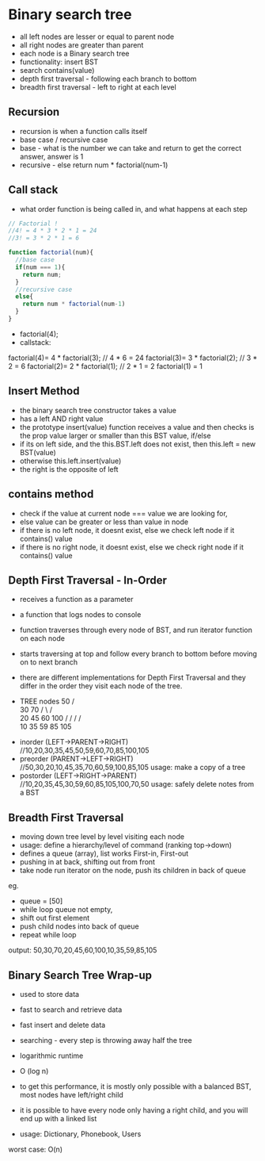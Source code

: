 # Binary search tree

* all left nodes are lesser or equal to parent node
* all right nodes are greater than parent
* each node is a Binary search tree
* functionality: insert BST
* search contains(value)
* depth first traversal - following each branch to bottom
* breadth first traversal - left to right at each level

## Recursion
* recursion is when a function calls itself
* base case / recursive case
* base - what is the number we can take and return to get the correct answer, answer is 1
* recursive - else return num * factorial(num-1)

## Call stack

* what order function is being called in, and what happens at each step
```js
// Factorial !
//4! = 4 * 3 * 2 * 1 = 24
//3! = 3 * 2 * 1 = 6

function factorial(num){
  //base case
  if(num === 1){
    return num;
  }
  //recursive case
  else{
    return num * factorial(num-1)
  }
} 
```
* factorial(4); 
* callstack: 

factorial(4)= 4 * factorial(3); // 4 * 6 = 24
factorial(3)= 3 * factorial(2); // 3 * 2 = 6
factorial(2)= 2 * factorial(1); // 2 * 1 = 2
factorial(1) = 1

## Insert Method
* the binary search tree constructor takes a value
* has a left AND right value
* the prototype insert(value) function receives a value
and then checks is the prop value larger or smaller than this BST value, if/else
* if its on left side, and the this.BST.left does not exist, then this.left = new BST(value)
* otherwise this.left.insert(value)
* the right is the opposite of left

## contains method
* check if the value at current node === value we are looking for, 
* else value can be greater or less than value in node
* if there is no left node, it doesnt exist, else we check left node if it contains() value
* if there is no right node, it doesnt exist, else we check right node if it contains() value

## Depth First Traversal - In-Order
* receives a function as a parameter
* a function that logs nodes to console
* function traverses through every node of BST, and run iterator function on each node
* starts traversing at top and follow every branch to bottom before moving on to next branch

* there are different implementations for Depth First Traversal and they differ in the order they visit each node of the tree.

* TREE nodes
                50
            /       \
        30             70
       /  \           /    \
    20      45      60      100
  /       /       /       /    \
10      35      59      85      105

- inorder (LEFT->PARENT->RIGHT) //10,20,30,35,45,50,59,60,70,85,100,105
- preorder (PARENT->LEFT->RIGHT) //50,30,20,10,45,35,70,60,59,100,85,105
    usage: make a copy of a tree
- postorder (LEFT->RIGHT->PARENT) //10,20,35,45,30,59,60,85,105,100,70,50
    usage: safely delete notes from a BST

## Breadth First Traversal
* moving down tree level by level visiting each node
* usage: define a hierarchy/level of command (ranking top->down)
* defines a queue (array), list works First-in, First-out
* pushing in at back, shifting out from front
* take node run iterator on the node, push its children in back of queue

eg.
* queue = [50]
* while loop queue not empty,
* shift out first element 
* push child nodes into back of queue
* repeat while loop

output: 50,30,70,20,45,60,100,10,35,59,85,105

## Binary Search Tree Wrap-up
* used to store data
* fast to search and retrieve data
* fast insert and delete data
* searching - every step is throwing away half the tree
* logarithmic runtime
* O (log n)

* to get this performance, it is mostly only possible with a balanced BST, most nodes have left/right child
* it is possible to have every node only having a right child, and you will end up with a linked list
* usage: Dictionary, Phonebook, Users

worst case: O(n)